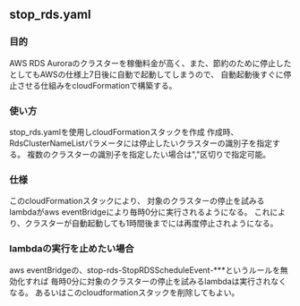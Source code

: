 ## stop_rds.yaml

### 目的

AWS RDS Auroraのクラスターを稼働料金が高く、また、節約のために停止したとしてもAWSの仕様上7日後に自動で起動してしまうので、
自動起動後すぐに停止させる仕組みをcloudFormationで構築する。

### 使い方

stop_rds.yamlを使用しcloudFormationスタックを作成
作成時、RdsClusterNameListパラメータには停止したいクラスターの識別子を指定する。
複数のクラスターの識別子を指定したい場合は","区切りで指定可能。

### 仕様

このcloudFormationスタックにより、
対象のクラスターの停止を試みるlambdaがaws eventBridgeにより毎時0分に実行されるようになる。
これにより、クラスターが自動起動しても1時間後までには再度停止されようになる。

### lambdaの実行を止めたい場合

aws eventBridgeの、stop-rds-StopRDSScheduleEvent-***というルールを無効化すれば
毎時0分に対象のクラスターの停止を試みるlambdaは実行されなくなる。
あるいはこのcloudformationスタックを削除してもよい。
